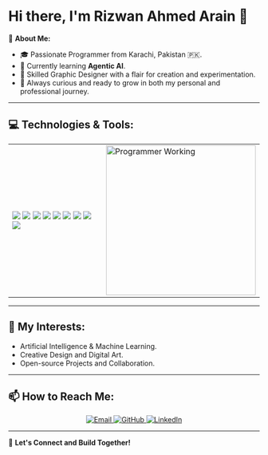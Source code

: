 # Hi there, I'm Rizwan Ahmed Arain 👋

🌟 **About Me:**
- 🎓 Passionate Programmer from Karachi, Pakistan 🇵🇰.
- 🤖 Currently learning **Agentic AI**.
- 🎨 Skilled Graphic Designer with a flair for creation and experimentation.
- 🚀 Always curious and ready to grow in both my personal and professional journey.

---

## 💻 **Technologies & Tools:**
<table>
  <tr>
    <!-- Left Column: Tools & Technologies -->
    <td>
      <img src="https://img.shields.io/badge/-Python-3776AB?style=for-the-badge&logo=python&logoColor=white">
      <img src="https://img.shields.io/badge/-C++-00599C?style=for-the-badge&logo=c%2B%2B&logoColor=white">
      <img src="https://img.shields.io/badge/-HTML5-E34F26?style=for-the-badge&logo=html5&logoColor=white">
      <img src="https://img.shields.io/badge/-CSS3-1572B6?style=for-the-badge&logo=css3&logoColor=white">
      <img src="https://img.shields.io/badge/-Google%20Colab-F9AB00?style=for-the-badge&logo=google-colab&logoColor=white">
      <img src="https://img.shields.io/badge/-Jupyter%20Notebook-DA5B0B?style=for-the-badge&logo=jupyter&logoColor=white">
      <img src="https://img.shields.io/badge/-VS%20Code-007ACC?style=for-the-badge&logo=visual-studio-code&logoColor=white">
      <img src="https://img.shields.io/badge/-Photoshop-31A8FF?style=for-the-badge&logo=adobe-photoshop&logoColor=white">
      <img src="https://img.shields.io/badge/-Illustrator-FF9A00?style=for-the-badge&logo=adobe-illustrator&logoColor=white">
    </td>
    <!-- Right Column: GIF -->
    <td>
      <img src="https://github.com/Rizwan-Ahmed-Arain/samples/blob/main/gif.gif?raw=true" alt="Programmer Working" width="300">
    </td>
  </tr>
</table>

---

## 🌟 **My Interests:**
- Artificial Intelligence & Machine Learning.
- Creative Design and Digital Art.
- Open-source Projects and Collaboration.

---

## 📫 **How to Reach Me:**
<p align="center">
  <a href="mailto:your-email@example.com">
    <img src="https://img.shields.io/badge/-Mail-D14836?style=for-the-badge&logo=gmail&logoColor=white" alt="Email">
  </a>
  <a href="https://github.com/Rizwan-Ahmed-Arain">
    <img src="https://img.shields.io/badge/-GitHub-181717?style=for-the-badge&logo=github&logoColor=white" alt="GitHub">
  </a>
  <a href="https://www.linkedin.com/in/rizwan-ahmed-5a296031a?utm_source=share&utm_campaign=share_via&utm_content=profile&utm_medium=android_app">
    <img src="https://img.shields.io/badge/-LinkedIn-0A66C2?style=for-the-badge&logo=linkedin&logoColor=white" alt="LinkedIn">
  </a>
</p>

---

🌟 **Let's Connect and Build Together!**

